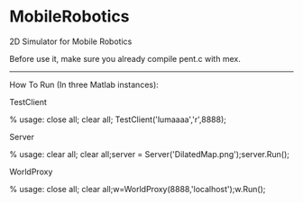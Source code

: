 MobileRobotics
==============

2D Simulator for Mobile Robotics

Before use it, make sure you already compile pent.c with mex.

-----------------
How To Run (In three Matlab instances):


TestClient

 % usage:   close all; clear all; TestClient('lumaaaa','r',8888);

Server 

 % usage:   clear all; clear all;server = Server('DilatedMap.png');server.Run();

WorldProxy

 % usage:   close all; clear all;w=WorldProxy(8888,'localhost');w.Run();
